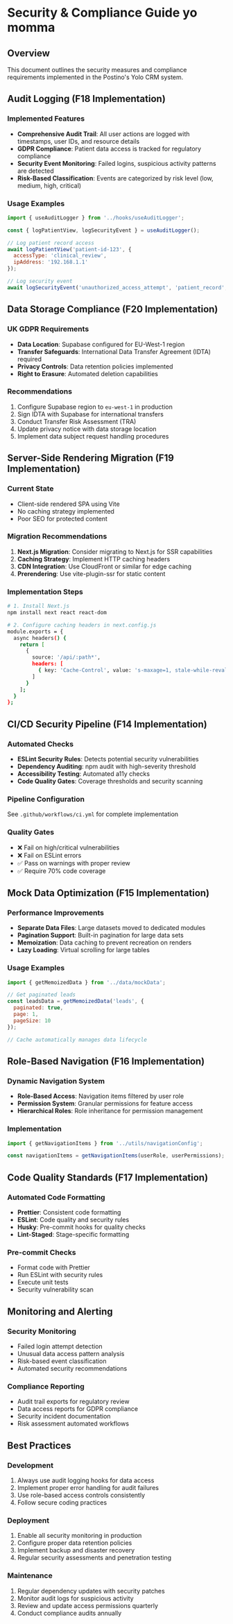 # Security & Compliance Guide yo momma

## Overview
This document outlines the security measures and compliance requirements implemented in the Postino's Yolo CRM system.

## Audit Logging (F18 Implementation)

### Implemented Features
- **Comprehensive Audit Trail**: All user actions are logged with timestamps, user IDs, and resource details
- **GDPR Compliance**: Patient data access is tracked for regulatory compliance
- **Security Event Monitoring**: Failed logins, suspicious activity patterns are detected
- **Risk-Based Classification**: Events are categorized by risk level (low, medium, high, critical)

### Usage Examples
```javascript
import { useAuditLogger } from '../hooks/useAuditLogger';

const { logPatientView, logSecurityEvent } = useAuditLogger();

// Log patient record access
await logPatientView('patient-id-123', {
  accessType: 'clinical_review',
  ipAddress: '192.168.1.1'
});

// Log security event
await logSecurityEvent('unauthorized_access_attempt', 'patient_record', 'patient-123', 'high');
```

## Data Storage Compliance (F20 Implementation)

### UK GDPR Requirements
- **Data Location**: Supabase configured for EU-West-1 region
- **Transfer Safeguards**: International Data Transfer Agreement (IDTA) required
- **Privacy Controls**: Data retention policies implemented
- **Right to Erasure**: Automated deletion capabilities

### Recommendations
1. Configure Supabase region to `eu-west-1` in production
2. Sign IDTA with Supabase for international transfers
3. Conduct Transfer Risk Assessment (TRA)
4. Update privacy notice with data storage location
5. Implement data subject request handling procedures

## Server-Side Rendering Migration (F19 Implementation)

### Current State
- Client-side rendered SPA using Vite
- No caching strategy implemented
- Poor SEO for protected content

### Migration Recommendations
1. **Next.js Migration**: Consider migrating to Next.js for SSR capabilities
2. **Caching Strategy**: Implement HTTP caching headers
3. **CDN Integration**: Use CloudFront or similar for edge caching
4. **Prerendering**: Use vite-plugin-ssr for static content

### Implementation Steps
```bash
# 1. Install Next.js
npm install next react react-dom

# 2. Configure caching headers in next.config.js
module.exports = {
  async headers() {
    return [
      {
        source: '/api/:path*',
        headers: [
          { key: 'Cache-Control', value: 's-maxage=1, stale-while-revalidate' }
        ]
      }
    ];
  }
};
```

## CI/CD Security Pipeline (F14 Implementation)

### Automated Checks
- **ESLint Security Rules**: Detects potential security vulnerabilities
- **Dependency Auditing**: npm audit with high-severity threshold
- **Accessibility Testing**: Automated a11y checks
- **Code Quality Gates**: Coverage thresholds and security scanning

### Pipeline Configuration
See `.github/workflows/ci.yml` for complete implementation

### Quality Gates
- ❌ Fail on high/critical vulnerabilities
- ❌ Fail on ESLint errors
- ✅ Pass on warnings with proper review
- ✅ Require 70% code coverage

## Mock Data Optimization (F15 Implementation)

### Performance Improvements
- **Separate Data Files**: Large datasets moved to dedicated modules
- **Pagination Support**: Built-in pagination for large data sets
- **Memoization**: Data caching to prevent recreation on renders
- **Lazy Loading**: Virtual scrolling for large tables

### Usage Examples
```javascript
import { getMemoizedData } from '../data/mockData';

// Get paginated leads
const leadsData = getMemoizedData('leads', { 
  paginated: true, 
  page: 1, 
  pageSize: 10 
});

// Cache automatically manages data lifecycle
```

## Role-Based Navigation (F16 Implementation)

### Dynamic Navigation System
- **Role-Based Access**: Navigation items filtered by user role
- **Permission System**: Granular permissions for feature access
- **Hierarchical Roles**: Role inheritance for permission management

### Implementation
```javascript
import { getNavigationItems } from '../utils/navigationConfig';

const navigationItems = getNavigationItems(userRole, userPermissions);
```

## Code Quality Standards (F17 Implementation)

### Automated Code Formatting
- **Prettier**: Consistent code formatting
- **ESLint**: Code quality and security rules
- **Husky**: Pre-commit hooks for quality checks
- **Lint-Staged**: Stage-specific formatting

### Pre-commit Checks
- Format code with Prettier
- Run ESLint with security rules
- Execute unit tests
- Security vulnerability scan

## Monitoring and Alerting

### Security Monitoring
- Failed login attempt detection
- Unusual data access pattern analysis
- Risk-based event classification
- Automated security recommendations

### Compliance Reporting
- Audit trail exports for regulatory review
- Data access reports for GDPR compliance
- Security incident documentation
- Risk assessment automated workflows

## Best Practices

### Development
1. Always use audit logging hooks for data access
2. Implement proper error handling for audit failures
3. Use role-based access controls consistently
4. Follow secure coding practices

### Deployment
1. Enable all security monitoring in production
2. Configure proper data retention policies
3. Implement backup and disaster recovery
4. Regular security assessments and penetration testing

### Maintenance
1. Regular dependency updates with security patches
2. Monitor audit logs for suspicious activity
3. Review and update access permissions quarterly
4. Conduct compliance audits annually
